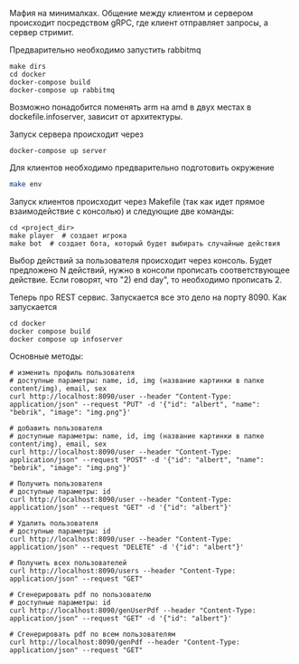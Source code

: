 Мафия на минималках. Общение между клиентом и сервером происходит
посредством gRPC, где клиент отправляет запросы, а сервер стримит.

Предварительно необходимо запустить rabbitmq
```
make dirs
cd docker
docker-compose build
docker-compose up rabbitmq
```
Возможно понадобится поменять arm на amd в двух местах в dockefile.infoserver, зависит от архитектуры.

Запуск сервера происходит через
```
docker-compose up server
```

Для клиентов необходимо предварительно подготовить окружение
```bash
make env
```

Запуск клиентов происходит через Makefile (так как идет прямое взаимодействие с консолью) и следующие две команды:
```
cd <project_dir>
make player  # создает игрока
make bot  # создает бота, который будет выбирать случайные действия
```

Выбор действий за пользователя происходит через консоль.
Будет предложено N действий, нужно в консоли прописать соответствующее действие.
Если говорят, что "2) end day", то необходимо прописать 2.

Теперь про REST сервис. Запускается все это дело на порту 8090. 
Как запускается
```
cd docker
docker compose build
docker compose up infoserver
```

Основные методы:
```
# изменить профиль пользователя
# доступные параметры: name, id, img (название картинки в папке content/img), email, sex
curl http://localhost:8090/user --header "Content-Type: application/json" --request "PUT" -d '{"id": "albert", "name": "bebrik", "image": "img.png"}'

# добавить пользователя
# доступные параметры: name, id, img (название картинки в папке content/img), email, sex
curl http://localhost:8090/user --header "Content-Type: application/json" --request "POST" -d '{"id": "albert", "name": "bebrik", "image": "img.png"}'

# Получить пользователя
# доступные параметры: id
curl http://localhost:8090/user --header "Content-Type: application/json" --request "GET" -d '{"id": "albert"}'

# Удалить пользователя
# доступные параметры: id
curl http://localhost:8090/user --header "Content-Type: application/json" --request "DELETE" -d '{"id": "albert"}'

# Получить всех пользователей
curl http://localhost:8090/users --header "Content-Type: application/json" --request "GET"

# Сгенерировать pdf по пользователю
# доступные параметры: id
curl http://localhost:8090/genUserPdf --header "Content-Type: application/json" --request "GET" -d '{"id": "albert"}'

# Сгенерировать pdf по всем пользователям
curl http://localhost:8090/genPdf --header "Content-Type: application/json" --request "GET"
```